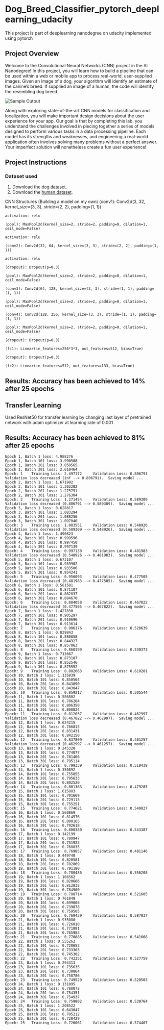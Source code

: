 [//]: # (Image References)

[image1]: ./images/sample_dog_output.png "Sample Output"
[image2]: ./images/vgg16_model.png "VGG-16 Model Layers"
[image3]: ./images/vgg16_model_draw.png "VGG16 Model Figure"


# Dog_Breed_Classifier_pytorch_deeplearning_udacity

This project is part of deeplearning nanodegree on udacity implemented using pytorch

## Project Overview

Welcome to the Convolutional Neural Networks (CNN) project in the AI Nanodegree! In this project, you will learn how to build a pipeline that can be used within a web or mobile app to process real-world, user-supplied images.  Given an image of a dog, your algorithm will identify an estimate of the canine’s breed.  If supplied an image of a human, the code will identify the resembling dog breed.  

![Sample Output][image1]

Along with exploring state-of-the-art CNN models for classification and localization, you will make important design decisions about the user experience for your app.  Our goal is that by completing this lab, you understand the challenges involved in piecing together a series of models designed to perform various tasks in a data processing pipeline.  Each model has its strengths and weaknesses, and engineering a real-world application often involves solving many problems without a perfect answer.  Your imperfect solution will nonetheless create a fun user experience!


## Project Instructions

### Dataset used

1. Download the [dog dataset](https://s3-us-west-1.amazonaws.com/udacity-aind/dog-project/dogImages.zip).  
2. Download the [human dataset](http://vis-www.cs.umass.edu/lfw/lfw.tgz).  

CNN Structures (Building a model on my own)
	(conv1): Conv2d(3, 32, kernel_size=(3, 3), stride=(2, 2), padding=(1, 1))

	activation: relu

	(pool): MaxPool2d(kernel_size=2, stride=2, padding=0, dilation=1, ceil_mode=False)

	activation: relu

	(conv2): Conv2d(32, 64, kernel_size=(3, 3), stride=(2, 2), padding=(1, 1))

	activation: relu

	(dropout): Dropout(p=0.3)

	(pool): MaxPool2d(kernel_size=2, stride=2, padding=0, dilation=1, ceil_mode=False)

	(conv3): Conv2d(64, 128, kernel_size=(3, 3), stride=(1, 1), padding=(1, 1))

	(pool): MaxPool2d(kernel_size=2, stride=2, padding=0, dilation=1, ceil_mode=False)

	(conv4): Conv2d(128, 256, kernel_size=(3, 3), stride=(1, 1), padding=(1, 1))

	(pool): MaxPool2d(kernel_size=2, stride=2, padding=0, dilation=1, ceil_mode=False)

	(dropout): Dropout(p=0.3)

	(fc1): Linear(in_features=256*3*3, out_features=512, bias=True)

	(dropout): Dropout(p=0.3)

	(fc2): Linear(in_features=512, out_features=133, bias=True)
	
## Results: Accuracy has been achieved to 14% after 25 epochs

## Transfer Learning

Used ResNet50 for transfer learning by changing last layer of pretrained network with adam optimizer at learning rate of 0.001

## Results: Accuracy has been achieved to 81% after 25 epochs

	
	Epoch 1, Batch 1 loss: 4.988276
	Epoch 1, Batch 101 loss: 3.990508
	Epoch 1, Batch 201 loss: 3.050565
	Epoch 1, Batch 301 loss: 2.610464
	Epoch: 1 	Training Loss: 2.497172 	Validation Loss: 0.806791
	Validation loss decreased (inf --> 0.806791).  Saving model ...
	Epoch 2, Batch 1 loss: 1.671902
	Epoch 2, Batch 101 loss: 1.302282
	Epoch 2, Batch 201 loss: 1.275751
	Epoch 2, Batch 301 loss: 1.276304
	Epoch: 2 	Training Loss: 1.271454 	Validation Loss: 0.589309
	Validation loss decreased (0.806791 --> 0.589309).  Saving model ...
	Epoch 3, Batch 1 loss: 0.628817
	Epoch 3, Batch 101 loss: 1.083294
	Epoch 3, Batch 201 loss: 1.088256
	Epoch 3, Batch 301 loss: 1.097040
	Epoch: 3 	Training Loss: 1.083551 	Validation Loss: 0.548926
	Validation loss decreased (0.589309 --> 0.548926).  Saving model ...
	Epoch 4, Batch 1 loss: 1.490823
	Epoch 4, Batch 101 loss: 0.999596
	Epoch 4, Batch 201 loss: 0.997450
	Epoch 4, Batch 301 loss: 0.997139
	Epoch: 4 	Training Loss: 0.997130 	Validation Loss: 0.481983
	Validation loss decreased (0.548926 --> 0.481983).  Saving model ...
	Epoch 5, Batch 1 loss: 0.673107
	Epoch 5, Batch 101 loss: 0.939902
	Epoch 5, Batch 201 loss: 0.933506
	Epoch 5, Batch 301 loss: 0.954241
	Epoch: 5 	Training Loss: 0.956093 	Validation Loss: 0.477505
	Validation loss decreased (0.481983 --> 0.477505).  Saving model ...
	Epoch 6, Batch 1 loss: 0.581581
	Epoch 6, Batch 101 loss: 0.871107
	Epoch 6, Batch 201 loss: 0.862837
	Epoch 6, Batch 301 loss: 0.884670
	Epoch: 6 	Training Loss: 0.884058 	Validation Loss: 0.467822
	Validation loss decreased (0.477505 --> 0.467822).  Saving model ...
	Epoch 7, Batch 1 loss: 1.427830
	Epoch 7, Batch 101 loss: 0.905297
	Epoch 7, Batch 201 loss: 0.910696
	Epoch 7, Batch 301 loss: 0.913614
	Epoch: 7 	Training Loss: 0.906176 	Validation Loss: 0.528639
	Epoch 8, Batch 1 loss: 0.839843
	Epoch 8, Batch 101 loss: 0.880858
	Epoch 8, Batch 201 loss: 0.844327
	Epoch 8, Batch 301 loss: 0.857063
	Epoch: 8 	Training Loss: 0.860199 	Validation Loss: 0.530373
	Epoch 9, Batch 1 loss: 0.713667
	Epoch 9, Batch 101 loss: 0.873187
	Epoch 9, Batch 201 loss: 0.852546
	Epoch 9, Batch 301 loss: 0.875552
	Epoch: 9 	Training Loss: 0.882663 	Validation Loss: 0.610281
	Epoch 10, Batch 1 loss: 1.135839
	Epoch 10, Batch 101 loss: 0.850564
	Epoch 10, Batch 201 loss: 0.843890
	Epoch 10, Batch 301 loss: 0.843047
	Epoch: 10 	Training Loss: 0.859217 	Validation Loss: 0.505544
	Epoch 11, Batch 1 loss: 0.586802
	Epoch 11, Batch 101 loss: 0.786204
	Epoch 11, Batch 201 loss: 0.806350
	Epoch 11, Batch 301 loss: 0.808824
	Epoch: 11 	Training Loss: 0.812037 	Validation Loss: 0.462997
	Validation loss decreased (0.467822 --> 0.462997).  Saving model ...
	Epoch 12, Batch 1 loss: 0.624215
	Epoch 12, Batch 101 loss: 0.786815
	Epoch 12, Batch 201 loss: 0.831431
	Epoch 12, Batch 301 loss: 0.842150
	Epoch: 12 	Training Loss: 0.837809 	Validation Loss: 0.461257
	Validation loss decreased (0.462997 --> 0.461257).  Saving model ...
	Epoch 13, Batch 1 loss: 0.245320
	Epoch 13, Batch 101 loss: 0.774077
	Epoch 13, Batch 201 loss: 0.781466
	Epoch 13, Batch 301 loss: 0.795114
	Epoch: 13 	Training Loss: 0.799339 	Validation Loss: 0.519438
	Epoch 14, Batch 1 loss: 0.350892
	Epoch 14, Batch 101 loss: 0.755855
	Epoch 14, Batch 201 loss: 0.795633
	Epoch 14, Batch 301 loss: 0.802520
	Epoch: 14 	Training Loss: 0.801363 	Validation Loss: 0.479285
	Epoch 15, Batch 1 loss: 1.615883
	Epoch 15, Batch 101 loss: 0.701669
	Epoch 15, Batch 201 loss: 0.729113
	Epoch 15, Batch 301 loss: 0.755251
	Epoch: 15 	Training Loss: 0.774621 	Validation Loss: 0.549827
	Epoch 16, Batch 1 loss: 0.560869
	Epoch 16, Batch 101 loss: 0.814576
	Epoch 16, Batch 201 loss: 0.800165
	Epoch 16, Batch 301 loss: 0.792618
	Epoch: 16 	Training Loss: 0.800380 	Validation Loss: 0.543387
	Epoch 17, Batch 1 loss: 0.142199
	Epoch 17, Batch 101 loss: 0.780947
	Epoch 17, Batch 201 loss: 0.751923
	Epoch 17, Batch 301 loss: 0.768835
	Epoch: 17 	Training Loss: 0.769857 	Validation Loss: 0.481146
	Epoch 18, Batch 1 loss: 0.449748
	Epoch 18, Batch 101 loss: 0.820581
	Epoch 18, Batch 201 loss: 0.782869
	Epoch 18, Batch 301 loss: 0.791180
	Epoch: 18 	Training Loss: 0.780486 	Validation Loss: 0.556208
	Epoch 19, Batch 1 loss: 1.166562
	Epoch 19, Batch 101 loss: 0.820666
	Epoch 19, Batch 201 loss: 0.812832
	Epoch 19, Batch 301 loss: 0.784900
	Epoch: 19 	Training Loss: 0.788714 	Validation Loss: 0.521605
	Epoch 20, Batch 1 loss: 0.761048
	Epoch 20, Batch 101 loss: 0.699008
	Epoch 20, Batch 201 loss: 0.739878
	Epoch 20, Batch 301 loss: 0.759585
	Epoch: 20 	Training Loss: 0.769439 	Validation Loss: 0.587037
	Epoch 21, Batch 1 loss: 0.935080
	Epoch 21, Batch 101 loss: 0.726010
	Epoch 21, Batch 201 loss: 0.771881
	Epoch 21, Batch 301 loss: 0.765983
	Epoch: 21 	Training Loss: 0.770885 	Validation Loss: 0.541668
	Epoch 22, Batch 1 loss: 0.555262
	Epoch 22, Batch 101 loss: 0.728653
	Epoch 22, Batch 201 loss: 0.733303
	Epoch 22, Batch 301 loss: 0.745302
	Epoch: 22 	Training Loss: 0.742251 	Validation Loss: 0.527759
	Epoch 23, Batch 1 loss: 0.294313
	Epoch 23, Batch 101 loss: 0.735635
	Epoch 23, Batch 201 loss: 0.730064
	Epoch 23, Batch 301 loss: 0.758786
	Epoch: 23 	Training Loss: 0.749529 	Validation Loss: 0.520503
	Epoch 24, Batch 1 loss: 0.131095
	Epoch 24, Batch 101 loss: 0.788072
	Epoch 24, Batch 201 loss: 0.754351
	Epoch 24, Batch 301 loss: 0.754937
	Epoch: 24 	Training Loss: 0.759802 	Validation Loss: 0.530764
	Epoch 25, Batch 1 loss: 1.208522
	Epoch 25, Batch 101 loss: 0.643047
	Epoch 25, Batch 201 loss: 0.705212
	Epoch 25, Batch 301 loss: 0.728429
	Epoch: 25 	Training Loss: 0.726061 	Validation Loss: 0.574407


